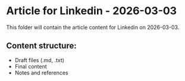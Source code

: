 # Article for Linkedin - 2026-03-03

This folder will contain the article content for Linkedin on 2026-03-03.

## Content structure:
- Draft files (.md, .txt)
- Final content
- Notes and references
